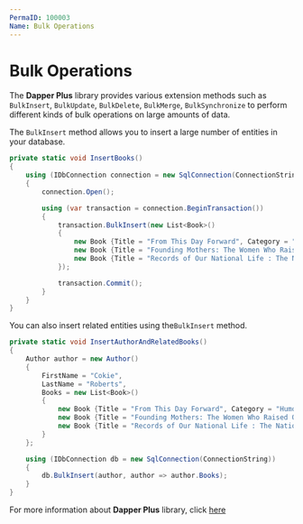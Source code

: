 ```yaml
---
PermaID: 100003
Name: Bulk Operations
---
```


# Bulk Operations

The **Dapper Plus** library provides various extension methods such as `BulkInsert`, `BulkUpdate`, `BulkDelete`, `BulkMerge`, `BulkSynchronize` to perform different kinds of bulk operations on large amounts of data. 

The `BulkInsert` method allows you to insert a large number of entities in your database.

```csharp
private static void InsertBooks()
{
    using (IDbConnection connection = new SqlConnection(ConnectionString))
    {
        connection.Open();

        using (var transaction = connection.BeginTransaction())
        {
            transaction.BulkInsert(new List<Book>()
            {
                new Book {Title = "From This Day Forward", Category = "Humor & Entertainment", AuthorId = 4},
                new Book {Title = "Founding Mothers: The Women Who Raised Our Nation", Category = "History", AuthorId = 4},
                new Book {Title = "Records of Our National Life : The National Archives", Category = "History", AuthorId = 4}
            });

            transaction.Commit();
        }
    }
}
```

You can also insert related entities using the`BulkInsert` method.

```csharp
private static void InsertAuthorAndRelatedBooks()
{
    Author author = new Author()
    {
        FirstName = "Cokie",
        LastName = "Roberts",
        Books = new List<Book>()
        {
            new Book {Title = "From This Day Forward", Category = "Humor & Entertainment", AuthorId = 4},
            new Book {Title = "Founding Mothers: The Women Who Raised Our Nation", Category = "History", AuthorId = 4},
            new Book {Title = "Records of Our National Life : The National Archives", Category = "History", AuthorId = 4}
        }
    };

    using (IDbConnection db = new SqlConnection(ConnectionString))
    {
        db.BulkInsert(author, author => author.Books);
    }
}
```

For more information about **Dapper Plus** library, click [here](https://dapper-plus.net/overview)
